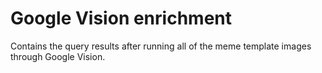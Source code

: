 # Google Vision enrichment
Contains the query results after running all of the meme template images through Google Vision.
